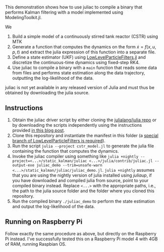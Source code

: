This demonstration shows how to use juliac to compile a binary that performs Kalman filtering with a model implemented using ModelingToolkit.jl.

We

1. Build a simple model of a continuously stirred tank reactor (CSTR) using MTK
2. Generate a function that computes the dynamics on the form $\dot x = f(x, u, p, t)$ and  extract the julia expression of this function into a separate file.
3. Define a state estimator (UKF) using [LowLevelParticleFilters.jl](https://baggepinnen.github.io/LowLevelParticleFilters.jl/dev/) and discretize the continuous-time dynamics using fixed-step RK4.
4. Use juliac to compile a binary with a `main` function that reads some data from files and performs state estimation along the data trajectory, outputting the log-likelihood of the data.

juliac is not yet available in any released version of Julia and must thus be obtained by downloading the julia source.

## Instructions
1. Obtain the juliac driver script by either cloning the [julialang/julia repo](https://github.com/JuliaLang/julia) or by downloading the scripts independently using the instructions provided [in this blog post](https://jbytecode.github.io/juliac/).
2. Clone this repository and instantiate the manifest in this folder (a [special branch of LowLevelParticleFilters is required](https://github.com/baggepinnen/LowLevelParticleFilters.jl/tree/juliac)).
3. Run the script `julia --project cstr_model.jl` to generate the julia file containing the function that computes the dynamics.
4. Invoke the juliac compiler using something like `julia +nightly --project=<...>/static_kalman/juliac <...>/julia/contrib/juliac.jl --output-exe juliac_demo --trim=unsafe-warn <...>/static_kalman/juliac/juliac_demo.jl`. `julia +nightly` assumes that you are using the nightly version of julia installed using _juliaup_, if you have downloaded and compiled julia from source, point to your compiled binary instead. Replace `<...>` with the appropriate paths, i.e., the path to the julia source folder and the folder where you cloned this repository.
5. Run the compiled binary `./juliac_demo` to perform the state estimation and output the log-likelihood of the data.


## Running on Raspberry Pi
Follow exactly the same procedure as above, but directly on the Raspberry Pi instead. I've successfully tested this on a Raspberry Pi model 4 with 4GB of RAM, running Raspbian OS.